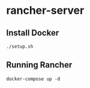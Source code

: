 # rancher-server

## Install Docker
```
./setup.sh
```

## Running Rancher
```
docker-compose up -d
```

